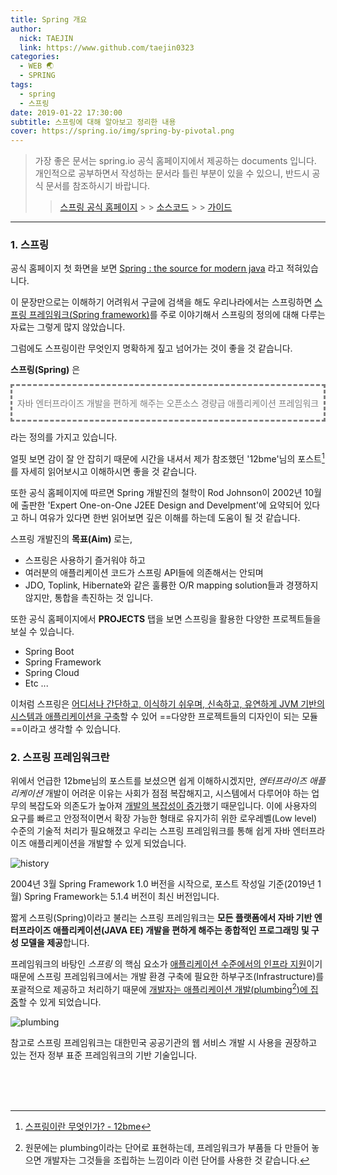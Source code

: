 ```yaml
---
title: Spring 개요
author:
  nick: TAEJIN
  link: https://www.github.com/taejin0323
categories:
  - WEB 🌏
  - SPRING
tags:
  - spring
  - 스프링
date: 2019-01-22 17:30:00
subtitle: 스프링에 대해 알아보고 정리한 내용
cover: https://spring.io/img/spring-by-pivotal.png
---
```


> 가장 좋은 문서는 spring.io 공식 홈페이지에서 제공하는 documents 입니다. 개인적으로 공부하면서 작성하는 문서라 틀린 부분이 있을 수 있으니, 반드시 공식 문서를 참조하시기 바랍니다.
>
> > [스프링 공식 홈페이지](https://spring.io) > > [소스코드](https://github.com/spring-projects) > > [가이드](https://spring.io/guides)

---

### 1. 스프링

공식 홈페이지 첫 화면을 보면 <u>Spring : the source for modern java</u> 라고 적혀있습니다.

이 문장만으로는 이해하기 어려워서 구글에 검색을 해도 우리나라에서는 스프링하면 <u>스프링 프레임워크(Spring framework)</u>를 주로 이야기해서 스프링의 정의에 대해 다루는 자료는 그렇게 많지 않았습니다.

그럼에도 스프링이란 무엇인지 명확하게 짚고 넘어가는 것이 좋을 것 같습니다.

**스프링(Spring)** 은

<div style="border:3px; border-style:dashed; color:grey; text-align:center">
  <br>자바 엔터프라이즈 개발을 편하게 해주는 오픈소스 경량급 애플리케이션 프레임워크<br><br>
</div>

라는 정의를 가지고 있습니다.

얼핏 보면 감이 잘 안 잡히기 때문에 시간을 내셔서 제가 참조했던 '12bme'님의 포스트[^1] 를 자세히 읽어보시고 이해하시면 좋을 것 같습니다.

또한 공식 홈페이지에 따르면 Spring 개발진의 철학이 Rod Johnson이 2002년 10월에 출판한 'Expert One-on-One J2EE Design and Develpment'에 요약되어 있다고 하니 여유가 있다면 한번 읽어보면 깊은 이해를 하는데 도움이 될 것 같습니다.

스프링 개발진의 **목표(Aim)** 로는,

- 스프링은 사용하기 즐거워야 하고
- 여러분의 애플리케이션 코드가 스프링 API들에 의존해서는 안되며
- JDO, Toplink, Hibernate와 같은 훌륭한 O/R mapping solution들과 경쟁하지 않지만, 통합을 촉진하는 것 입니다.

또한 공식 홈페이지에서 **PROJECTS** 탭을 보면 스프링을 활용한 다양한 프로젝트들을 보실 수 있습니다.

- Spring Boot
- Spring Framework
- Spring Cloud
- Etc ...

이처럼 스프링은 <u>어디서나 간단하고, 이식하기 쉬우며, 신속하고, 유연하게 JVM 기반의 시스템과 애플리케이션을 구축</u>할 수 있어 ==다양한 프로젝트들의 디자인이 되는 모듈==이라고 생각할 수 있습니다.

[^1]: [스프링이란 무엇인가? - 12bme](https://12bme.tistory.com/157)

### 2. 스프링 프레임워크란

위에서 언급한 12bme님의 포스트를 보셨으면 쉽게 이해하시겠지만, _엔터프라이즈 애플리케이션_ 개발이 어려운 이유는 사회가 점점 복잡해지고, 시스템에서 다루어야 하는 업무의 복잡도와 의존도가 높아져 <u>개발의 복잡성이 증가</u>했기 때문입니다. 이에 사용자의 요구를 빠르고 안정적이면서 확장 가능한 형태로 유지가히 위한 로우레벨(Low level) 수준의 기술적 처리가 필요해졌고 우리는 스프링 프레임워크를 통해 쉽게 자바 엔터프라이즈 애플리케이션을 개발할 수 있게 되었습니다.

![history](/img/history.png)

2004년 3월 Spring Framework 1.0 버전을 시작으로, 포스트 작성일 기준(2019년 1월) Spring Framework는 5.1.4 버전이 최신 버전입니다.

짧게 스프링(Spring)이라고 불리는 스프링 프레임워크는 **모든 플랫폼에서 자바 기반 엔터프라이즈 애플리케이션(JAVA EE) 개발을 편하게 해주는 종합적인 프로그래밍 및 구성 모델을 제공**합니다.

프레임워크의 바탕인 _스프링_ 의 핵심 요소가 <u>애플리케이션 수준에서의 인프라 지원</u>이기 때문에 스프링 프레임워크에서는 개발 환경 구축에 필요한 하부구조(Infrastructure)를 포괄적으로 제공하고 처리하기 때문에 <u>개발자는 애플리케이션 개발(plumbing[^2])에 집중</u>할 수 있게 되었습니다.

![plumbing](https://www.jbrothershi.com/wp-content/uploads/2018/10/SpringPlumbingLogo.png)

참고로 스프링 프레임워크는 대한민국 공공기관의 웹 서비스 개발 시 사용을 권장하고 있는 전자 정부 표준 프레임워크의 기반 기술입니다.

[^2]: 원문에는 plumbing이라는 단어로 표현하는데, 프레임워크가 부품들 다 만들어 놓으면 개발자는 그것들을 조립하는 느낌이라 이런 단어를 사용한 것 같습니다.

<br><br><br>
